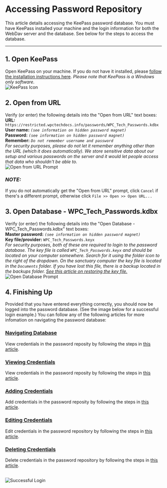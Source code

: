 # Accessing Password Repository

This article details accessing the KeePass password database. You must have KeePass installed your machine and the login information for both the WebDav server and the database. See below for the steps to access the database.

---

## 1. Open KeePass
  Open KeePass on your machine. If you do not have it installed, please [follow the installation instructions here](https://keepass.info/download.html). <i>Please note that KeePass is a Windows only software.</i>
  <br><img src="../assets/accessing/1200px-KeePass_icon.svg.png" alt="KeePass Icon" style="width:1d00px;"/>

## 2. Open from URL
  Verify (or enter) the following details into the "Open from URL" text boxes:
  <br>**URL:** ```https://restricted.wpctechdocs.info/passwords/WPC_Tech_Passwords.kdbx```
  <br>**User name:** *```(see information on hidden password magnet)```*
  <br>**Password:** *```(see information on hidden password magnet)```*
  <br>**Remember:** *```Do not remember username and password```*
  <br>*For security purposes, please do not let it remember anything other than the URL (which it does automatically). We store sensitive data about our setup and various passwords on the server and it would let people access that data who shouldn't be able to.*
  <br><img src="../assets/accessing/open_from_url.png" alt="Open from URL Prompt"/><br> 

### ***NOTE:***
  If you do not automatically get the "Open from URL" prompt, click ```Cancel``` if there's a different prompt, otherwise click ```File >> Open >> Open URL...```

## 3. Open Database - WPC_Tech_Passwords.kdbx
  Verify (or enter) the following details into the "Open Database - WPC_Tech_Passwords.kdbx" text boxes:
  <br>**Master password:** *```(see information on hidden password magnet)```*
  <br>**Key file/provider:** ```WPC_Tech_Passwords.keyx```
  <br>*For security purposes, both of these are required to login to the password database. The key file is called ```WPC_Tech_Passwords.keyx``` and should be located on your computer somewhere. Search for it using the folder icon to the right of the dropdown. On the sanctuary computer the key file is located in the ```Documents``` folder. If you have lost this file, there is a backup located in the backups folder. [See this article on restoring the key file.](../backups/passwords/security_key.md)*
  <br><img src="../assets/accessing/open_database.png" alt="Open Database Prompt"/>

## 4. Finishing Up
  Provided that you have entered everything correctly, you should now be logged into the password database. (See the image below for a successful login example.) You can follow any of the following articles for more infomation on navigating the password database:

### [Navigating Database](navigating.md)
  View credentials in the password reposity by following the steps in [this article](viewing.md).

### [Viewing Credentials](viewing.md)
  View credentials in the password reposity by following the steps in [this article](viewing.md).

### [Adding Credentials](adding.md)
  Add credentials in the password reposity by following the steps in [this article](adding.md).

### [Editing Credentials](editing.md)
  Edit credentials in the password repository by following the steps in [this article](editing.md).

### [Deleting Credentials](removing.md)
  Delete credentials in the password repository by following the steps in [this article](removing.md).

  <br><img src="../assets/accessing/keepass_logged_in.png" alt="Successful Login"/>